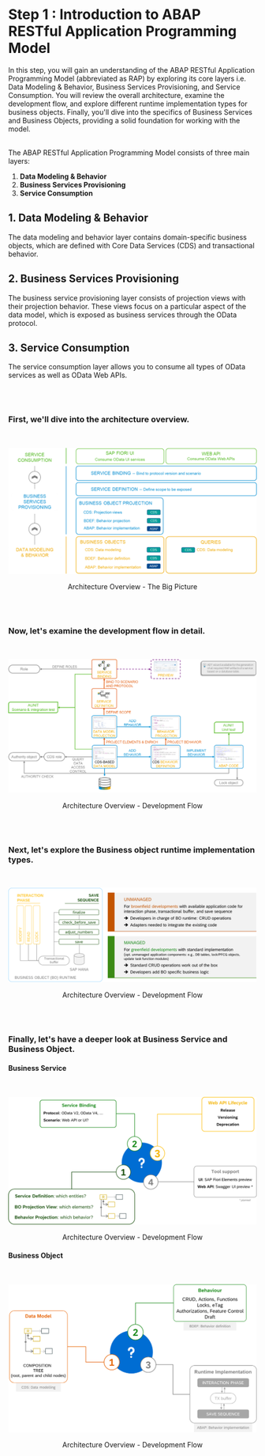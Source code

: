 # Step 1 : Introduction to ABAP RESTful Application Programming Model

In this step, you will gain an understanding of the ABAP RESTful Application Programming Model (abbreviated as RAP) by exploring its  core layers i.e. Data Modeling & Behavior, Business Services Provisioning, and Service Consumption. You will review the overall architecture, examine the development flow, and explore different runtime implementation types for business objects. Finally, you'll dive into the specifics of Business Services and Business Objects, providing a solid foundation for working with the model.

<br>
The ABAP RESTful Application Programming Model consists of three main layers:

1. **Data Modeling & Behavior**
2. **Business Services Provisioning**
3. **Service Consumption**

## 1. Data Modeling & Behavior
The data modeling and behavior layer contains domain-specific business objects, which are defined with Core Data Services (CDS) and transactional behavior.

## 2. Business Services Provisioning
The business service provisioning layer consists of projection views with their projection behavior. These views focus on a particular aspect of the data model, which is exposed as business services through the OData protocol.

## 3. Service Consumption
The service consumption layer allows you to consume all types of OData services as well as OData Web APIs.

<br><br>
### First, we'll dive into the architecture overview.
<br>
<p align="center">
    <img src="../images/RAPArchitecture.png" alt="RAP Architecture"/>
    <p align="center"> Architecture Overview - The Big Picture</p>
</p>

<br><br>
### Now, let's examine the development flow in detail.
<br>
<p align="center">
    <img src="../images/RAPDetails.png" alt="RAP Development Flow"/>
    <p align="center"> Architecture Overview - Development Flow</p>
</p>

<br><br>
### Next, let's explore the Business object runtime implementation types.
<br>
<p align="center">
    <img src="../images/ManagedVsUnmanaged.png" alt="RAP Managed vs Unmanaged scenarios"/>
    <p align="center"> Architecture Overview - Development Flow</p>
</p>

<br><br>
### Finally, let's have a deeper look at Business Service and Business Object.

#### Business Service
<br>
<p align="center">
    <img src="../images/BusinessService.png" alt="Understanding Business Service"/>
    <p align="center"> Architecture Overview - Development Flow</p>
</p>

#### Business Object
<br>
<p align="center">
    <img src="../images/BusinessObject.png" alt="Understanding Business Object"/>
    <p align="center"> Architecture Overview - Development Flow</p>
</p>